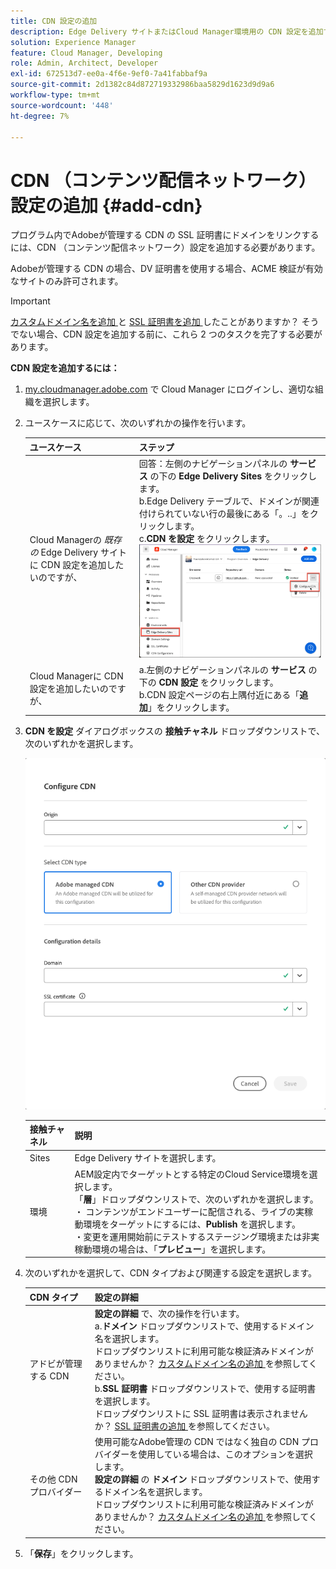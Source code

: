 ```yaml
---
title: CDN 設定の追加
description: Edge Delivery サイトまたはCloud Manager環境用の CDN 設定を追加する方法について説明します。
solution: Experience Manager
feature: Cloud Manager, Developing
role: Admin, Architect, Developer
exl-id: 672513d7-ee0a-4f6e-9ef0-7a41fabbaf9a
source-git-commit: 2d1382c84d872719332986baa5829d1623d9d9a6
workflow-type: tm+mt
source-wordcount: '448'
ht-degree: 7%

---
```



# CDN （コンテンツ配信ネットワーク）設定の追加 {#add-cdn}

プログラム内でAdobeが管理する CDN の SSL 証明書にドメインをリンクするには、CDN （コンテンツ配信ネットワーク）設定を追加する必要があります。

Adobeが管理する CDN の場合、DV 証明書を使用する場合、ACME 検証が有効なサイトのみ許可されます。

>[!IMPORTANT]
>
>[ カスタムドメイン名を追加 ](/help/implementing/cloud-manager/custom-domain-names/add-custom-domain-name.md) と [SSL 証明書を追加 ](/help/implementing/cloud-manager/managing-ssl-certifications/add-ssl-certificate.md) したことがありますか？ そうでない場合、CDN 設定を追加する前に、これら 2 つのタスクを完了する必要があります。

**CDN 設定を追加するには：**

1. [my.cloudmanager.adobe.com](https://my.cloudmanager.adobe.com/) で Cloud Manager にログインし、適切な組織を選択します。

1. ユースケースに応じて、次のいずれかの操作を行います。

   | ユースケース | ステップ |
   | --- | --- |
   | Cloud Managerの *既存の* Edge Delivery サイトに CDN 設定を追加したいのですが、 | 回答：左側のナビゲーションパネルの **サービス** の下の **Edge Delivery Sites** をクリックします。<br>b.Edge Delivery テーブルで、ドメインが関連付けられていない行の最後にある「。..」をクリックします。<br>c.**CDN を設定** をクリックします。  ![Edge Delivery サイトの CDN を設定をクリックする ](/help/implementing/cloud-manager/assets/cm-eds-config-cdn.png) |
   | Cloud Managerに CDN 設定を追加したいのですが、 | a.左側のナビゲーションパネルの **サービス** の下の **CDN 設定** をクリックします。<br>b.CDN 設定ページの右上隅付近にある「**追加**」をクリックします。 |

1. **CDN を設定** ダイアログボックスの **接触チャネル** ドロップダウンリストで、次のいずれかを選択します。

   ![CDN を設定ダイアログボックス ](/help/implementing/cloud-manager/assets/configure-cdn-dialog.png)

   | 接触チャネル | 説明 |
   | --- | --- |
   | Sites | Edge Delivery サイトを選択します。 |
   | 環境 | AEM設定内でターゲットとする特定のCloud Service環境を選択します。<br> 「**層**」ドロップダウンリストで、次のいずれかを選択します。<br>・ コンテンツがエンドユーザーに配信される、ライブの実稼動環境をターゲットにするには、**Publish** を選択します。<br>・変更を運用開始前にテストするステージング環境または非実稼動環境の場合は、「**プレビュー**」を選択します。 |

1. 次のいずれかを選択して、CDN タイプおよび関連する設定を選択します。

   | CDN タイプ | 設定の詳細 |
   | --- | --- |
   | アドビが管理する CDN | **設定の詳細** で、次の操作を行います。<br>a.**ドメイン** ドロップダウンリストで、使用するドメイン名を選択します。<br> ドロップダウンリストに利用可能な検証済みドメインがありませんか？ [ カスタムドメイン名の追加 ](/help/implementing/cloud-manager/custom-domain-names/add-custom-domain-name.md) を参照してください。<br>b.**SSL 証明書** ドロップダウンリストで、使用する証明書を選択します。<br> ドロップダウンリストに SSL 証明書は表示されませんか？ [SSL 証明書の追加 ](/help/implementing/cloud-manager/managing-ssl-certifications/add-ssl-certificate.md) を参照してください。 |
   | その他 CDN プロバイダー | 使用可能なAdobe管理の CDN ではなく独自の CDN プロバイダーを使用している場合は、このオプションを選択します。<br>**設定の詳細** の **ドメイン** ドロップダウンリストで、使用するドメイン名を選択します。<br> ドロップダウンリストに利用可能な検証済みドメインがありませんか？ [ カスタムドメイン名の追加 ](/help/implementing/cloud-manager/custom-domain-names/add-custom-domain-name.md) を参照してください。 |

1. 「**保存**」をクリックします。
